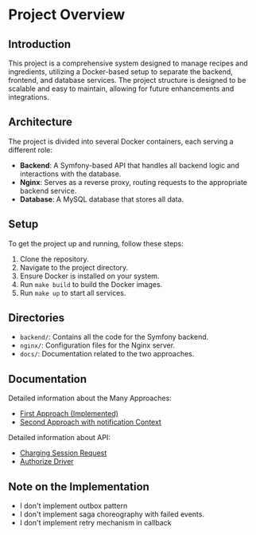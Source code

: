 # Project Overview

## Introduction

This project is a comprehensive system designed to manage recipes and ingredients, utilizing a Docker-based setup to separate the backend, frontend, and database services. The project structure is designed to be scalable and easy to maintain, allowing for future enhancements and integrations.

## Architecture

The project is divided into several Docker containers, each serving a different role:

- **Backend**: A Symfony-based API that handles all backend logic and interactions with the database.
- **Nginx**: Serves as a reverse proxy, routing requests to the appropriate backend service.
- **Database**: A MySQL database that stores all data.

## Setup

To get the project up and running, follow these steps:

1. Clone the repository.
2. Navigate to the project directory.
3. Ensure Docker is installed on your system.
4. Run `make build` to build the Docker images.
5. Run `make up` to start all services.

## Directories

- `backend/`: Contains all the code for the Symfony backend.
- `nginx/`: Configuration files for the Nginx server.
- `docs/`: Documentation related to the two approaches.

## Documentation

Detailed information about the Many Approaches:
- [First Approach (Implemented) ](docs/FirstApproach.md) 
- [Second Approach with notification Context](docs/SecondApproach.md)

Detailed information about API:
- [Charging Session Request ](apiDocs/ChargingSessionRequestAPI.md)
- [Authorize Driver ](apiDocs/AuthorizeDriverAPI.md)



## Note on the Implementation

- I don't implement outbox pattern
- I don't implement saga choreography with failed events.
- I don't implement retry mechanism in callback


